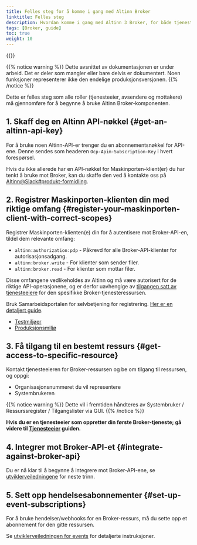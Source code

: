 ```yaml
---
title: Felles steg for å komme i gang med Altinn Broker
linktitle: Felles steg
description: Hvordan komme i gang med Altinn 3 Broker, for både tjenesteeiere, avsendere og mottakere
tags: [Broker, guide]
toc: true
weight: 10
---
```


{{<children />}}

{{% notice warning  %}}
Dette avsnittet av dokumentasjonen er under arbeid.
Det er deler som mangler eller bare delvis er dokumentert.
Noen funksjoner representerer ikke den endelige produksjonsversjonen.
{{% /notice %}}

Dette er felles steg som alle roller (tjenesteeier, avsendere og mottakere) må gjennomføre for å begynne å bruke Altinn Broker-komponenten.

## 1. Skaff deg en Altinn API-nøkkel {#get-an-altinn-api-key}

For å bruke noen Altinn-API-er trenger du en abonnementsnøkkel for API-ene. Denne sendes som headeren `Ocp-Apim-Subscription-Key` i hvert forespørsel.

Hvis du ikke allerede har en API-nøkkel for Maskinporten-klient(er) du har tenkt å bruke mot Broker, kan du skaffe den ved å kontakte oss på [Altinn@Slack#produkt-formidling](https://join.slack.com/t/altinn/shared_invite/zt-7c77c9si-ZnMFwGNtab1aFdC6H_vwog).

## 2. Registrer Maskinporten-klienten din med riktige omfang {#register-your-maskinporten-client-with-correct-scopes}

Registrer Maskinporten-klienten(e) din for å autentisere mot Broker-API-en, tildel dem relevante omfang:

- `altinn:authorization:pdp` - Påkrevd for alle Broker-API-klienter for autorisasjonsadgang.
- `altinn:broker.write` - For klienter som sender filer.
- `altinn:broker.read` - For klienter som mottar filer.

Disse omfangene vedlikeholdes av Altinn og må være autorisert for de riktige API-operasjonene, og er derfor uavhengige av [tilgangen satt av tjenesteeiere](../service-owner#grant-access-to-senders-and-recipients-to-the-resource) for den spesifikke Broker-tjenesteressursen.

Bruk Samarbeidsportalen for selvbetjening for registrering. [Her er en detaljert guide](https://docs.digdir.no/docs/Maskinporten/maskinporten_sjolvbetjening_web#selvbetjening-som-api-konsument).

- [Testmiljøer](https://sjolvbetjening.test.samarbeid.digdir.no/)
- [Produksjonsmiljø](https://sjolvbetjening.samarbeid.digdir.no/)

## 3. Få tilgang til en bestemt ressurs {#get-access-to-specific-resource}

Kontakt tjenesteeieren for Broker-ressursen og be om tilgang til ressursen, og oppgi:

- Organisasjonsnummeret du vil representere
- Systembrukeren

{{% notice warning  %}}
Dette vil i fremtiden håndteres av Systembruker / Ressurssregister / Tilgangslister via GUI.
{{% /notice %}}

**Hvis du er en tjenesteeier som oppretter din første Broker-tjeneste; gå videre til [Tjenesteeier](../service-owner/) guiden.**

## 4. Integrer mot Broker-API-et {#integrate-against-broker-api}

Du er nå klar til å begynne å integrere mot Broker-API-ene, se [utviklerveiledningene](../../developer-guides/) for neste trinn.

## 5. Sett opp hendelsesabonnementer {#set-up-event-subscriptions}

For å bruke hendelser/webhooks for en Broker-ressurs, må du sette opp et abonnement for den gitte ressursen.

Se [utviklerveiledningen for events](../../developer-guides/events) for detaljerte instruksjoner.
